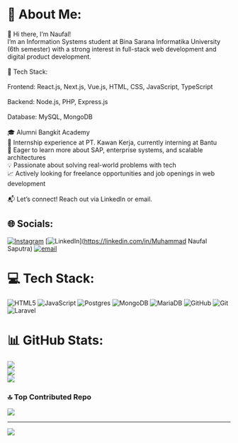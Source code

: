 # 💫 About Me:
👋 Hi there, I’m Naufal!<br>I’m an Information Systems student at Bina Sarana Informatika University (6th semester) with a strong interest in full-stack web development and digital product development.<br><br>🔧 Tech Stack:<br><br>Frontend: React.js, Next.js, Vue.js, HTML, CSS, JavaScript, TypeScript<br><br>Backend: Node.js, PHP, Express.js<br><br>Database: MySQL, MongoDB<br><br>🎓 Alumni Bangkit Academy<br>💼 Internship experience at PT. Kawan Kerja, currently interning at Bantu<br>🌱 Eager to learn more about SAP, enterprise systems, and scalable architectures<br>💡 Passionate about solving real-world problems with tech<br>📈 Actively looking for freelance opportunities and job openings in web development<br><br>📬 Let’s connect! Reach out via LinkedIn or email.


## 🌐 Socials:
[![Instagram](https://img.shields.io/badge/Instagram-%23E4405F.svg?logo=Instagram&logoColor=white)](https://instagram.com/n0pal_06) [![LinkedIn](https://img.shields.io/badge/LinkedIn-%230077B5.svg?logo=linkedin&logoColor=white)](https://linkedin.com/in/Muhammad Naufal Saputra) [![email](https://img.shields.io/badge/Email-D14836?logo=gmail&logoColor=white)](mailto:muhammadnaufalsaputra06@gmail.com) 

# 💻 Tech Stack:
![HTML5](https://img.shields.io/badge/html5-%23E34F26.svg?style=plastic&logo=html5&logoColor=white) ![JavaScript](https://img.shields.io/badge/javascript-%23323330.svg?style=plastic&logo=javascript&logoColor=%23F7DF1E) ![Postgres](https://img.shields.io/badge/postgres-%23316192.svg?style=plastic&logo=postgresql&logoColor=white) ![MongoDB](https://img.shields.io/badge/MongoDB-%234ea94b.svg?style=plastic&logo=mongodb&logoColor=white) ![MariaDB](https://img.shields.io/badge/MariaDB-003545?style=plastic&logo=mariadb&logoColor=white) ![GitHub](https://img.shields.io/badge/github-%23121011.svg?style=plastic&logo=github&logoColor=white) ![Git](https://img.shields.io/badge/git-%23F05033.svg?style=plastic&logo=git&logoColor=white) ![Laravel](https://img.shields.io/badge/laravel-%23FF2D20.svg?style=plastic&logo=laravel&logoColor=white)
# 📊 GitHub Stats:
![](https://github-readme-stats.vercel.app/api?username=Nopalss&theme=tokyonight&hide_border=false&include_all_commits=true&count_private=true)<br/>
![](https://nirzak-streak-stats.vercel.app/?user=Nopalss&theme=tokyonight&hide_border=false)<br/>
![](https://github-readme-stats.vercel.app/api/top-langs/?username=Nopalss&theme=tokyonight&hide_border=false&include_all_commits=true&count_private=true&layout=compact)

### 🔝 Top Contributed Repo
![](https://github-contributor-stats.vercel.app/api?username=Nopalss&limit=5&theme=dark&combine_all_yearly_contributions=true)

---
[![](https://visitcount.itsvg.in/api?id=Nopalss&icon=0&color=0)](https://visitcount.itsvg.in)

<!-- Proudly created with GPRM ( https://gprm.itsvg.in ) -->
